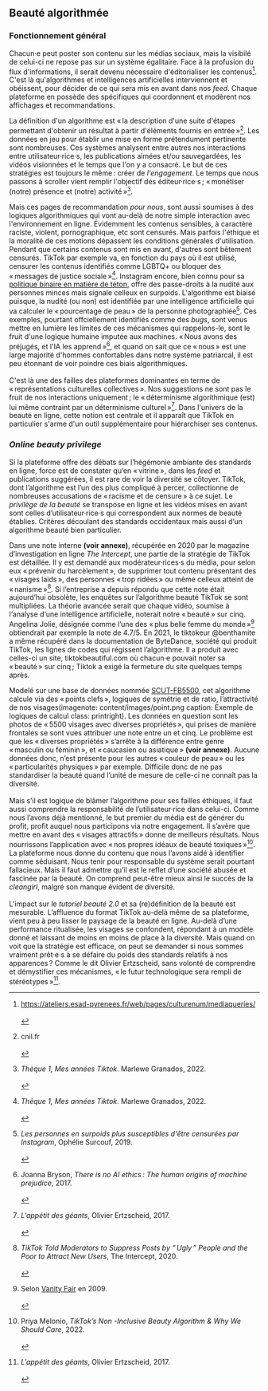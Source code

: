 ## Beauté algorithmée

### Fonctionnement général
Chacun·e peut poster son contenu sur les médias sociaux, mais la visibilé de celui-ci ne repose pas sur un système égalitaire. Face à la profusion du flux d'informations,
il serait devenu nécessaire d'éditorialiser les contenus[^edit]. C'est là qu'algorithmes et intelligences artificielles interviennent et
obéissent, pour décider de ce qui sera mis en avant dans nos *feed*.
Chaque plateforme en possède des spécifiques qui coordonnent et modèrent nos affichages et recommandations.

La définition d'un algorithme est «&#8239;la description d'une suite d'étapes permettant d'obtenir un résultat à partir d'éléments fournis en
entrée&#8239;»[^algo]. Les données en jeu pour établir une mise en forme prétendument
pertinente sont nombreuses. Ces systèmes analysent entre autres nos interactions entre utilisateur·rice·s, les publications aimées et/ou sauvegardées, les vidéos visionnées et le temps que l'on y a consacré. Le but de ces stratégies est toujours le même&#8239;: créer de _l'engagement_. Le temps que nous passons à scroller vient remplir l'objectif des éditeur·rice·s&#8239;; «&#8239;monétiser (notre) présence et (notre) activité&#8239;»[^monet].

Mais ces pages de recommandation _pour nous_, sont aussi soumises à des logiques algorithmiques qui vont au-delà de notre simple interaction avec l'environnement en ligne. Évidemment les contenus sensibles, à caractère raciste, violent, pornographique, etc sont censurés. Mais parfois l'éthique et la moralité de ces motions dépassent les conditions générales d'utilisation. Pendant que certains contenus sont mis en avant, d'autres sont bêtement censurés. TikTok par exemple va, en fonction du pays où il est utilisé, censurer les contenus identifiés comme LGBTQ+ ou bloquer des «&#8239;messages de justice sociale&#8239;»[^justice]. Instagram encore, bien connu pour sa [politique binaire en matière de téton](https://www.ladn.eu/media-mutants/reseaux-sociaux/instagram-ou-le-defi-du-teton/), offre des passe-droits à la nudité aux personnes minces mais signale celleux en surpoids. L'algorithme est biaisé puisque, la nudité (ou non) est identifiée par une intelligence artificielle qui va calculer le «&#8239;pourcentage de peau&#8239;» de la personne photographiée[^peau]. Ces exemples, pourtant offciellement identifiés comme des _bugs_, sont venus mettre en lumière les limites de ces mécanismes qui rappelons-le, sont le fruit d'une logique humaine imputée aux machines. «&#8239;Nous avons des préjugés, et l'IA les apprend&#8239;»[^joannastar], et quand on sait que ce «&#8239;nous&#8239;» est une large majorité d'hommes confortables dans notre système patriarcal, il est peu étonnant de voir poindre ces biais algorithmiques.
<br><br>
C'est là une des failles des plateformes dominantes en terme de
«&#8239;représentations culturelles collectives&#8239;». Nos suggestions ne sont pas le fruit de nos interactions uniquement&#8239;; le «&#8239;déterminisme algorithmique (est) lui même contraint par un déterminisme culturel&#8239;»[^cul]. Dans l'univers de la beauté en ligne, cette notion est centrale et il apparaît que TikTok en particulier s'arme d'un outil supplémentaire pour hiérarchiser ses contenus.

[^edit]: https://ateliers.esad-pyrenees.fr/web/pages/culturenum/mediaqueries/ <br><br>
[^algo]: cnil.fr <br><br>
[^monet]: _Thèque 1, Mes années Tiktok_. Marlewe Granados, 2022. <br><br>
[^justice]:_Thèque 1, Mes années Tiktok_. Marlewe Granados, 2022. <br><br>
[^peau]: _Les personnes en surpoids plus susceptibles d'être censurées par Instagram_, Ophélie Surcouf, 2019. <br><br>
[^joannastar]: Joanna Bryson, _There is no AI ethics&#8239;: The human origins of machine prejudice_, 2017. <br><br>
[^cul]: _L'appétit des géants_, Olivier Ertzscheid, 2017.<br><br>

### _Online beauty privilege_
Si la plateforme offre des débats sur l’hégémonie ambiante des standards en ligne, force est de constater qu’en «&#8239;vitrine&#8239;», dans les _feed_ et publications suggérées, il est rare de voir la diversité se côtoyer. TikTok, dont l’algorithme est l’un des plus compliqué à percer, collectionne de nombreuses accusations de «&#8239;racisme et de censure&#8239;» à ce sujet. Le _privilège de la beauté_ se transpose en ligne et les vidéos mises en avant sont celles d’utilisateur·rice·s qui correspondent aux normes de beauté établies. Critères découlant des standards occidentaux mais aussi d’un algorithme beauté bien particulier.

Dans une note interne **(voir annexe)**, récupérée en 2020 par le magazine d’investigation en ligne _The Intercept_, une partie de la stratégie de TikTok est détaillée. Il y est demandé aux modérateur·rices·s du média, pour selon eux «&#8239;prévenir du harcèlement&#8239;», de supprimer tout contenu présentant des «&#8239;visages laids&#8239;»,
des personnes «&#8239;trop ridées&#8239;» ou même celleux atteint de «&#8239;nanisme&#8239;»[^ti]. Si l’entreprise a depuis répondu que cette note était aujourd’hui obsolète, les enquêtes sur l’algorithme beauté TikTok se sont
multipliées. La théorie avancée serait que chaque vidéo, soumise à l‘analyse d‘une intelligence artificielle, noterait notre «&#8239;beauté&#8239;» sur cinq. Angelina Jolie, désignée comme l’une des «&#8239;plus belle
femme du monde&#8239;»[^vanity] obtiendrait par exemple la note de 4.7/5. En 2021, le tiktokeur @benthamite a
même récupéré dans la documentation de ByteDance, société qui produit TikTok, les lignes de codes qui régissent l’algorithme. Il a produit avec celles-ci un site, tiktokbeautiful.com où chacun·e pouvait noter sa «&#8239;beauté&#8239;» sur cinq&thinsp;; Tiktok a exigé la fermeture du site quelques temps après.

Modelé sur une base de données nommée [SCUT-FB5500](https://github.com/HCIILAB/SCUT-FBP5500-Database-Release), cet algorithme calcule via des «&#8239;points clefs&#8239;», logiques de symétrie et de ratio, l’attractivité de nos visages(imagenote: content/images/point.png caption: Exemple de logiques de calcul class: printright). Les données en question sont les photos de «&#8239;5500 visages avec diverses propriétés&#8239;», qui prises de manière frontales se sont vues attribuer une note entre un et cinq. Le problème est que les «&#8239;diverses propriétés&#8239;» s’arrête à la différence entre genre «&#8239;masculin ou féminin&#8239;», et «&#8239;caucasien ou asiatique&#8239;» **(voir annexe)**. Aucune données donc, n’est présente pour les autres «&#8239;couleur de peau&#8239;» ou les «&#8239;particularités physiques&#8239;» par exemple. Difficile donc de ne pas standardiser la beauté quand l’unité de mesure de celle-ci ne connaît pas la diversité.
<br><br>
Mais s’il est logique de blâmer l’algorithme pour ses failles éthiques, il faut aussi comprendre la responsabilité de l’utilisateur·rice dans celui-ci. Comme nous l’avons déjà mentionné, le but premier du média est de générer du profit, profit auquel nous participons via notre engagement. Il s’avère que mettre en avant des «&#8239;visages attractifs&#8239;» donne de meilleurs résultats. Nous nourrissons l’application avec «&#8239;nos propres idéaux de beauté toxiques&#8239;»[^toxiques]. La plateforme nous donne du contenu que nous l’avons aidé à identifier comme séduisant. Nous tenir pour responsable du système serait pourtant fallacieux. Mais il faut admettre qu’il est le reflet d’une société abusée et fascinée par la beauté. On comprend
peut-être mieux ainsi le succès de la _cleangirl_, malgré son manque évident de diversité.
<br><br>
L’impact sur le _tutoriel beauté 2.0_ et sa (re)définition de la beauté est mesurable. L’affluence du format
TikTok au-delà même de sa plateforme, vient peu à peu lisser le paysage de la beauté en ligne. Au-delà d’une performance ritualisée, les visages se confondent, répondant à un modèle donné et laissant de moins en moins de place à la diversité. Mais quand on voit que la stratégie est efficace, on peut se demander si nous sommes vraiment prêt·e·s à se défaire du poids des standards relatifs à nos apparences&#8239;? Comme le dit Olivier Ertzscheid, sans volonté de comprendre et démystifier ces mécanismes, «&#8239;le futur technologique sera rempli de stéréotypes&#8239;»[^techno].

[^ti]: _TikTok Told Moderators to Suppress Posts by “&#8239;Ugly&#8239;” People and the Poor to Attract New Users_, The Intercept, 2020. <br><br>
[^vanity]: Selon [Vanity Fair](https://www.vanityfair.com/news/2009/04/angelina-jolie-is-the-most-beautiful-woman-in-the-world) en 2009. <br><br>
[^toxiques]: Priya Melonio, _TikTok’s Non -Inclusive Beauty Algorithm &
Why We Should Care_, 2022. <br><br>
[^techno]: _L'appétit des géants_, Olivier Ertzscheid, 2017. <br><br>

<!-- <br class="breakpage"> -->
